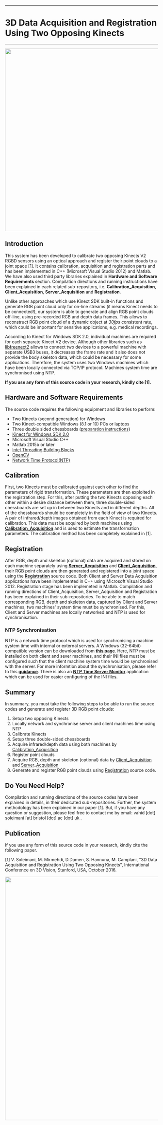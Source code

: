 -----------------------------------------------
# 3D Data Acquisition and Registration Using Two Opposing Kinects #
-----------------------------------------------
<p align="center">
  <img src="https://cloud.githubusercontent.com/assets/22081195/19001689/5eca2bce-8740-11e6-87a8-b11b086f9d3b.gif" width=600>
</p>

## Introduction
This system has been developed to calibrate two opposing Kinects V2 RGBD sensors using an optical approach and register their point clouds to a joint space [1]. It contains calibration, acquisition and registration parts and has been implemented in C++ (Microsoft Visual Studio 2012) and Matlab. We have also used third party libraries explained in **Hardware and Software Requirements** section. Compilation directions and running instructions have been explained in each related sub-repository, i.e. **Calibration_Acquisition**, **Client_Acquisition**, **Server_Acquisition** and **Registration**.

Unlike other approaches which use Kinect SDK built-in functions and generate RGB point cloud only for on-line streams (it means Kinect needs to be connected!), our system is able to generate and align RGB point clouds off-line, using pre-recorded RGB and depth data frames. This allows to reconstruct RGB point cloud of a dynamic object at _30fps_ consistent rate, which could be important for sensitive applications, e.g. medical recordings.

According to Kinect for Windows SDK 2.0, individual machines are required for each separate Kinect V2 device. Although other libraries such as [libfreenect2](https://github.com/OpenKinect/libfreenect2) allows to connect two devices to a powerful machine with separate USB3 buses, it decreases the frame rate and it also does not provide the body skeleton data, which could be necessary for some applications. Therefore, the system uses two Windows machines which have been locally connected via TCP/IP protocol. Machines system time are synchronised using NTP.

**If you use any form of this source code in your research, kindly cite [1].**

## Hardware and Software Requirements

The source code requires the following equipment and libraries to perform:

+ Two Kinects (second generation) for Windows
+ Two Kinect-compatible Windows (8.1 or 10) PCs or laptops
+ Three double sided chessboards ([preparation instructions](https://github.com/BristolVisualPFT/3D_Data_Acquisition_Registration_Using_Kinects/tree/master/Double_opposing_Kinects/Double_sided_chessboards))
+ [Kinect for Windows SDK 2.0](https://www.microsoft.com/en-gb/download/details.aspx?id=44561)
+ Microsoft Visual Studio C++
+ Matlab 2015b or later
+ [Intel Threading Building Blocks](https://www.threadingbuildingblocks.org/software-release/tbb4320140724oss)
+ [OpenCV](https://github.com/opencv/opencv)
+ [Network Time Protocol(NTP)](https://github.com/ntp-project/ntp)


## Calibration
First, two Kinects must be calibrated against each other to find the parameters of rigid transformation. These parameters are then exploited in the registration step. For this, after putting the two Kinects opposing each other within a desire distance between them, three double-sided chessboards are set up in between two Kinects and in different depths. All of the chessboards should be completely in the field of view of two Kinects. A pair of infrared/depth images obtained from each Kinect is required for calibration. This data must be acquired by both machines using [**Calibration_Acquisition**](https://github.com/BristolVisualPFT/3D_Data_Acquisition_Registration_Using_Kinects/tree/master/Double_opposing_Kinects/Calibration_Acquisition) and is used to estimate the transformation parameters. The calibration method has been completely explained in [1]. 

## Registration
After RGB, depth and skeleton (optional) data are acquired and stored on each machine separately using [**Server_Acquisition**](https://github.com/BristolVisualPFT/3D_Data_Acquisition_Registration_Using_Kinects/tree/master/Double_opposing_Kinects/Server_Acquisition) and [**Client_Acquisition**](https://github.com/BristolVisualPFT/3D_Data_Acquisition_Registration_Using_Kinects/tree/master/Double_opposing_Kinects/Client_Acquisition), their RGB point clouds are then generated and registered into a joint space using the [**Registration**](https://github.com/BristolVisualPFT/3D_Data_Acquisition_Registration_Using_Kinects/tree/master/Double_opposing_Kinects/Registration) source code. Both Client and Server Data Acquisition applications have been implemented in C++ using Microsoft Visual Studio 2012. Registration stage has been implemeted in Matlab. Compilation and running directions of Client_Acquisition, Server_Acquisition and Registration has been explained in their sub-repositories. To be able to match corresponding RGB, depth and skeleton data, captured by Client and Server machines, two machines' system time must be synchronised. For this, Client and Server machines are locally networked and NTP is used for synchronisation.

### NTP Synchronisation
NTP is a network time protocol which is used for synchronising a machine system time with internal or external servers. A Windows (32-64bit) compatible version can be downloaded from [**this page**](https://www.meinbergglobal.com/english/sw/ntp.htm). Here, NTP must be installed on both client and sever machines, and their INI files must be configured such that the client machine system time would be synchronised with the server. For more informtion about the synchronisation, please refer to this [**guidance**](https://www.meinbergglobal.com/english/sw/readme-ntpinstaller.htm). There is also an [**NTP Time Server Monitor**](https://www.meinbergglobal.com/english/sw/ntp-server-monitor.htm) application which can be used for easier configuring of the INI files.


## Summary
In summary, you must take the following steps to be able to run the source codes and generate and register 3D RGB point clouds:

1. Setup two opposing Kinects
2. Locally network and synchronise server and client machines time using NTP
3. Calibrate Kinects
  1. Setup three double-sided chessboards
  2. Acquire infrared/depth data using both machines by [Calibration_Acquisition](https://github.com/BristolVisualPFT/3D_Data_Acquisition_Registration_Using_Kinects/tree/master/Double_opposing_Kinects/Calibration_Acquisition)
4. Register point clouds
 1. Acquire RGB, depth and skeleton (optional) data by [Client_Acquisition](https://github.com/BristolVisualPFT/3D_Data_Acquisition_Registration_Using_Kinects/tree/master/Double_opposing_Kinects/Client_Acquisition) and [Server_Acquisition](https://github.com/BristolVisualPFT/3D_Data_Acquisition_Registration_Using_Kinects/tree/master/Double_opposing_Kinects/Server_Acquisition)
 2. Generate and register RGB point clouds using [Registration](https://github.com/BristolVisualPFT/3D_Data_Acquisition_Registration_Using_Kinects/tree/master/Double_opposing_Kinects/Registration) source code.

## Do You Need Help?
Compilation and running directions of the source codes have been explained in details, in their dedicated sub-repositories. Further, the system methodology has been explained in our paper [1]. But, if you have any question or suggestion, please feel free to contact me by email: vahid [dot] soleimani [at] bristol [dot] ac [dot] uk .


## Publication
If you use any form of this source code in your research, kindly cite the following paper.

[1] V. Soleimani, M. Mirmehdi, D.Damen, S. Hannuna, M. Camplani, "3D Data Acquisition and Registration Using Two Opposing Kinects", International Conference on 3D Vision, Stanford, USA, October 2016.

<p align="center">
  <img src="https://cloud.githubusercontent.com/assets/22081195/19785457/560e5e72-9c91-11e6-9e0b-de685185675a.png" width=800>
</p>
